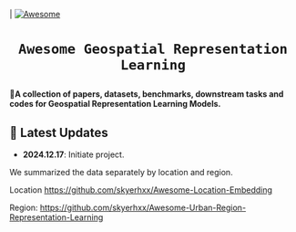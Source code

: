 |<!-- [![Maintenance](https://img.shields.io/badge/Maintained%3F-yes-green.svg)](https://github.com/Jack-bo1220/Awesome-Remote-Sensing-Foundation-Models/graphs/commit-activity) -->
[![Awesome](https://cdn.rawgit.com/sindresorhus/awesome/d7305f38d29fed78fa85652e3a63e154dd8e8829/media/badge.svg)](https://github.com/Jack-bo1220/Awesome-Remote-Sensing-Foundation-Models)
<!-- <img alt="GitHub watchers" src="https://img.shields.io/github/watchers/Jack-bo1220/Awesome-Remote-Sensing-Foundation-Models?style=social"> <img alt="GitHub stars" src="https://img.shields.io/github/stars/Jack-bo1220/Awesome-Remote-Sensing-Foundation-Models?style=social"> <img alt="GitHub forks" src="https://img.shields.io/github/forks/Jack-bo1220/Awesome-Remote-Sensing-Foundation-Models?style=social"> -->

# <p align=center>`Awesome Geospatial Representation Learning`</p>

:star2:**A collection of papers, datasets, benchmarks, downstream tasks and codes for Geospatial Representation Learning Models.**

## 📢 Latest Updates
<!-- :fire::fire::fire: Last Updated on 2024.08.19 :fire::fire::fire: -->

- **2024.12.17**: Initiate project.


We summarized the data separately by location and region.


Location
https://github.com/skyerhxx/Awesome-Location-Embedding

Region:
https://github.com/skyerhxx/Awesome-Urban-Region-Representation-Learning

